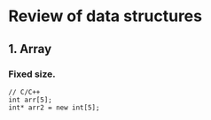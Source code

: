 # Review of data structures

## 1. Array

### Fixed size.

```
// C/C++
int arr[5];
int* arr2 = new int[5];
```
